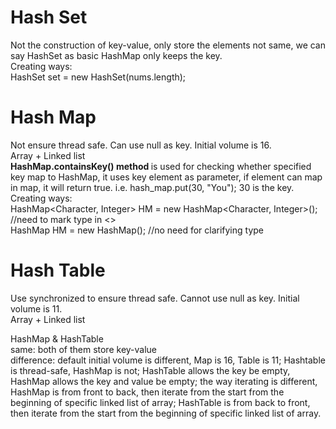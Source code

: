 # Hash Set   
Not the construction of key-value, only store the elements not same, we can say HashSet as basic HashMap only keeps the key.    
Creating ways:    
HashSet<Integer> set = new HashSet<Ineteger>(nums.length);     


# Hash Map    
Not ensure thread safe. Can use null as key. Initial volume is 16.       
Array + Linked list      
<b>HashMap.containsKey() method </b> is used for checking whether specified key map to HashMap, it uses key element as parameter, if element can map in map, it will return true. i.e. hash_map.put(30, "You"); 30 is the key.    
Creating ways:   
HashMap<Character, Integer> HM = new HashMap<Character, Integer>(); //need to mark type in <>    
HashMap HM = new HashMap(); //no need for clarifying type    



# Hash Table    
Use synchronized to ensure thread safe. Cannot use null as key. Initial volume is 11.     
Array + Linked list    


HashMap & HashTable    
same: both of them store key-value   
difference: default initial volume is different, Map is 16, Table is 11; Hashtable is thread-safe, HashMap is not; HashTable allows the key be empty, HashMap allows the key and value be empty; the way iterating is different, HashMap is from front to back, then iterate from the start from the beginning  of specific linked list of array; HashTable is from back to front, then iterate from the start from the beginning  of specific linked list of array.     


